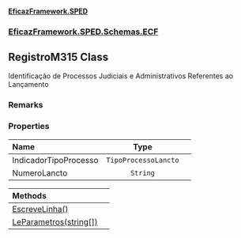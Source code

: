 #### [EficazFramework.SPED](EficazFrameworkSPED.md 'EficazFramework SPED')
### [EficazFramework.SPED.Schemas.ECF](EficazFramework.SPED.Schemas.ECF.md 'EficazFramework.SPED.Schemas.ECF')

## RegistroM315 Class

Identificação de Processos Judiciais e Administrativos Referentes ao Lançamento

### Remarks
### Properties

| Name | Type | |
| :--- | :---: | :--- |
| IndicadorTipoProcesso | `TipoProcessoLancto` |  |
| NumeroLancto | `String` |  |

| Methods | |
| :--- | :--- |
| [EscreveLinha()](EficazFramework.SPED.Schemas.ECF/RegistroM315/EscreveLinha().md 'EficazFramework.SPED.Schemas.ECF.RegistroM315.EscreveLinha()') | |
| [LeParametros(string[])](EficazFramework.SPED.Schemas.ECF/RegistroM315/LeParametros(string[]).md 'EficazFramework.SPED.Schemas.ECF.RegistroM315.LeParametros(string[])') | |
